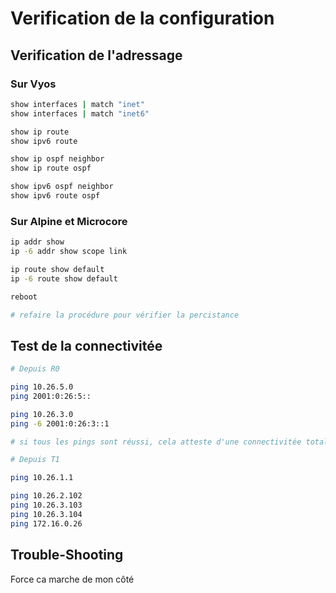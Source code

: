 # Verification de la configuration

## Verification de l'adressage

### Sur Vyos

```bash
show interfaces | match "inet"
show interfaces | match "inet6"

show ip route 
show ipv6 route 

show ip ospf neighbor
show ip route ospf

show ipv6 ospf neighbor
show ipv6 route ospf
```

### Sur Alpine et Microcore

``` bash 
ip addr show
ip -6 addr show scope link

ip route show default
ip -6 route show default

reboot 

# refaire la procédure pour vérifier la percistance
```

## Test de la connectivitée

``` Bash 
# Depuis R0 

ping 10.26.5.0
ping 2001:0:26:5::

ping 10.26.3.0
ping -6 2001:0:26:3::1

# si tous les pings sont réussi, cela atteste d'une connectivitée totale dans le réseau 

# Depuis T1 

ping 10.26.1.1

ping 10.26.2.102
ping 10.26.3.103
ping 10.26.3.104
ping 172.16.0.26
```

## Trouble-Shooting 

Force ca marche de mon côté